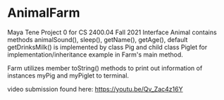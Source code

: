 AnimalFarm
==========
Maya Tene Project 0 for CS 2400.04 Fall 2021
Interface Animal contains methods animalSound(), sleep(), getName(), getAge(), default getDrinksMilk() is implemented by class Pig and child class Piglet for implementation/inheritance example in Farm's main method.

Farm utilizes member toString() methods to print out information of instances myPig and myPiglet to terminal. 

video submission found here: https://youtu.be/Qv_Zac4z16Y